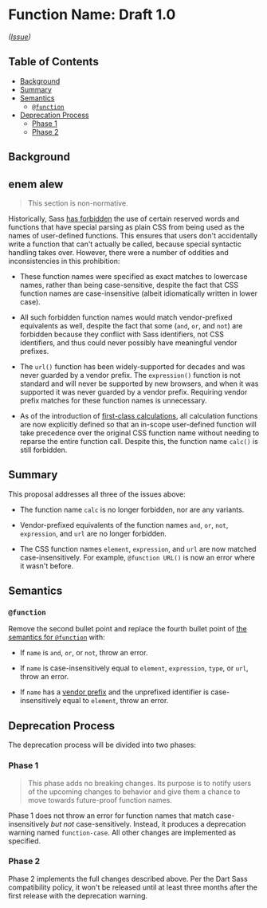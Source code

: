 # Function Name: Draft 1.0

*([Issue](https://github.com/sass/sass/issues/4048))*

## Table of Contents

* [Background](#background)
* [Summary](#summary)
* [Semantics](#semantics)
  * [`@function`](#function)
* [Deprecation Process](#deprecation-process)
  * [Phase 1](#phase-1)
  * [Phase 2](#phase-2)

## Background
## enem alew

> This section is non-normative.

Historically, Sass [has forbidden] the use of certain reserved words and
functions that have special parsing as plain CSS from being used as the names of
user-defined functions. This ensures that users don't accidentally write a
function that can't actually be called, because special syntactic handling takes
over. However, there were a number of oddities and inconsistencies in this
prohibition:

[has forbidden]: ../spec/at-rules/function.md#semantics

* These function names were specified as exact matches to lowercase names,
  rather than being case-sensitive, despite the fact that CSS function names are
  case-insensitive (albeit idiomatically written in lower case).

* All such forbidden function names would match vendor-prefixed equivalents as
  well, despite the fact that some (`and`, `or`, and `not`) are forbidden
  because they conflict with Sass identifiers, not CSS identifiers, and thus
  could never possibly have meaningful vendor prefixes.

* The `url()` function has been widely-supported for decades and was never
  guarded by a vendor prefix. The `expression()` function is not standard and
  will never be supported by new browsers, and when it was supported it was
  never guarded by a vendor prefix. Requiring vendor prefix matches for these
  function names is unnecessary.

* As of the introduction of [first-class calculations], all calculation
  functions are now explicitly defined so that an in-scope user-defined function
  will take precedence over the original CSS function name without needing to
  reparse the entire function call. Despite this, the function name `calc()` is
  still forbidden.

[first-class calculations]: ../accepted/first-class-calc.md

## Summary

This proposal addresses all three of the issues above:

* The function name `calc` is no longer forbidden, nor are any variants.

* Vendor-prefixed equivalents of the function names `and`, `or`, `not`,
  `expression`, and `url` are no longer forbidden.

* The CSS function names `element`, `expression`, and `url` are now matched
  case-insensitively. For example, `@function URL()` is now an error where it
  wasn't before.

## Semantics

### `@function`

Remove the second bullet point and replace the fourth bullet point of [the
semantics for `@function`] with:

[the semantics for `@function`]: ../spec/at-rules/function.md#semantics

* If `name` is `and`, `or`, or `not`, throw an error.

* If `name` is case-insensitively equal to `element`, `expression`, `type`, or
  `url`, throw an error.

* If `name` has a [vendor prefix] and the unprefixed identifier is
  case-insensitively equal to `element`, throw an error.

[vendor prefix]: ../spec/syntax.md#vendor-prefix

## Deprecation Process

The deprecation process will be divided into two phases:

### Phase 1

> This phase adds no breaking changes. Its purpose is to notify users of the
> upcoming changes to behavior and give them a chance to move towards
> future-proof function names.

Phase 1 does not throw an error for function names that match case-insensitively
*but not* case-sensitively. Instead, it produces a deprecation warning named
`function-case`. All other changes are implemented as specified.

### Phase 2

Phase 2 implements the full changes described above. Per the Dart Sass
compatibility policy, it won't be released until at least three months after the
first release with the deprecation warning.
